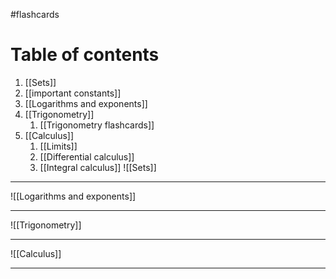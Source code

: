 #flashcards 
# Table of contents
1. [[Sets]]
2. [[important constants]]
3. [[Logarithms and exponents]]
4. [[Trigonometry]]
	1. [[Trigonometry flashcards]]
5. [[Calculus]]
	1. [[Limits]]
	2. [[Differential calculus]]
	3. [[Integral calculus]]
 ![[Sets]]

---
![[Logarithms and exponents]]

---
![[Trigonometry]]

---
![[Calculus]]

---
